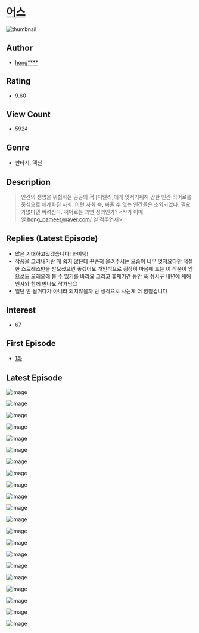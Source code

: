 # [어스](https://comic.naver.com/bestChallenge/list?titleId=799397)
![thumbnail](https://image-comic.pstatic.net/user_contents_data/challenge_comic/2022/08/21/thumbnail_434x3303a6fc156_2a16_475e_b5d0_6d65510ea853_00000392.JPEG)

## Author
- [hong****](https://comic.naver.com/artistTitle?id=357862)

## Rating
- 9.60

## View Count
- 5924

## Genre
- 판타지, 액션

## Description
> 인간의 생명을 위협하는 공공의 적 [디텔러]에게 맞서기위해 강한 인간 히어로를 중심으로 체계화된 사회. 이런 사회 속, 싸울 수 없는 인간들은 소외되었다. 필요가없다면 버려진다. 히어로는 과연 정의인가? <작가 이메일:hong_pamee@naver.com/ 일 격주연재>

## Replies (Latest Episode)
- 많은 기대하고있겠습니다! 화이팅!
- 작품을 그려내기란 게 쉽지 않은데 꾸준히 올려주시는 모습이 너무 멋져요다만 적절한 스트레스만을 받으셨으면 좋겠어요 개인적으로 굉장히 마음에 드는 이 작품이 앞으로도 오래오래 볼 수 있기를 바라요 그리고 휴재기간 동안 푹 쉬시구 내년에 새해 인사와 함께 만나요 작가님😊
- 일단 안 될거다가 아니라 되지않을까 란 생각으로 사는게 더 힘찰겁니다

## Interest
- 67

## First Episode
- [1화](https://comic.naver.com/bestChallenge/detail?titleId=799397&no=1)

## Latest Episode
![image](https://image-comic.pstatic.net/user_contents_data/challenge_comic/2022/10/14/357862/upload_7365973878188106295.jpeg)

![image](https://image-comic.pstatic.net/user_contents_data/challenge_comic/2022/10/14/357862/upload_3991703736341116260.jpeg)

![image](https://image-comic.pstatic.net/user_contents_data/challenge_comic/2022/10/14/357862/upload_4121186421743827001.jpeg)

![image](https://image-comic.pstatic.net/user_contents_data/challenge_comic/2022/10/14/357862/upload_3702574831556059490.jpeg)

![image](https://image-comic.pstatic.net/user_contents_data/challenge_comic/2022/10/14/357862/upload_3979268247771165234.jpeg)

![image](https://image-comic.pstatic.net/user_contents_data/challenge_comic/2022/10/14/357862/upload_7089340039111457081.jpeg)

![image](https://image-comic.pstatic.net/user_contents_data/challenge_comic/2022/10/14/357862/upload_3761693377003271735.jpeg)

![image](https://image-comic.pstatic.net/user_contents_data/challenge_comic/2022/10/14/357862/upload_7291388515608376632.jpeg)

![image](https://image-comic.pstatic.net/user_contents_data/challenge_comic/2022/10/14/357862/upload_3834923042654610231.jpeg)

![image](https://image-comic.pstatic.net/user_contents_data/challenge_comic/2022/10/14/357862/upload_3630524929821718069.jpeg)

![image](https://image-comic.pstatic.net/user_contents_data/challenge_comic/2022/10/14/357862/upload_3486739596039251558.jpeg)

![image](https://image-comic.pstatic.net/user_contents_data/challenge_comic/2022/10/14/357862/upload_4134975379974795314.jpeg)

![image](https://image-comic.pstatic.net/user_contents_data/challenge_comic/2022/10/14/357862/upload_3775534236374021424.jpeg)

![image](https://image-comic.pstatic.net/user_contents_data/challenge_comic/2022/10/14/357862/upload_3545289908756636982.jpeg)

![image](https://image-comic.pstatic.net/user_contents_data/challenge_comic/2022/10/14/357862/upload_3545570090934350691.jpeg)

![image](https://image-comic.pstatic.net/user_contents_data/challenge_comic/2022/10/14/357862/upload_4051095863456839526.jpeg)

![image](https://image-comic.pstatic.net/user_contents_data/challenge_comic/2022/10/14/357862/upload_3617289022452556854.jpeg)

![image](https://image-comic.pstatic.net/user_contents_data/challenge_comic/2022/10/14/357862/upload_3976732566957142117.jpeg)

![image](https://image-comic.pstatic.net/user_contents_data/challenge_comic/2022/10/14/357862/upload_3473228822930011748.jpeg)

![image](https://image-comic.pstatic.net/user_contents_data/challenge_comic/2022/10/14/357862/upload_7148678675158087009.jpeg)

![image](https://image-comic.pstatic.net/user_contents_data/challenge_comic/2022/10/14/357862/upload_3761685903726360418.jpeg)
